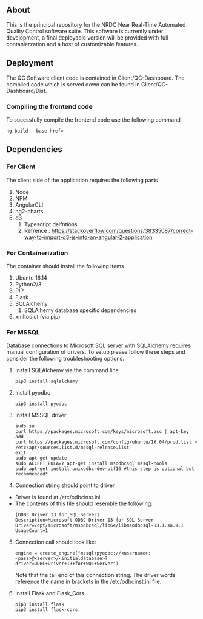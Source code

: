 ## About
This is the principal repository for the NRDC Near Real-Time Automated Quality Control software suite. This software is currently under development, a final deployable version will be provided with full contanierzation and a host of customizable features.
   

## Deployment
The QC Software client code is contained in Client/QC-Dashboard. The compiled code which is served down can be found in Client/QC-Dashboard/Dist.

### Compiling the frontend code
To sucessfully compile the frontend code use the following command

```
ng build --base-href=
```



## Dependencies


### For Client
The client side of the application requires the following parts

1. Node
2. NPM
3. AngularCLI
4. ng2-charts
5. d3
    1. Typescript deifntions
    2. Refrence : https://stackoverflow.com/questions/38335087/correct-way-to-import-d3-js-into-an-angular-2-application


### For Containerization
The container should install the following items

1. Ubuntu 16.14
2. Python2/3
3. PIP
4. Flask
5. SQLAlchemy
    1. SQLAlhemy database specific dependencies
6. xmltodict (via pip)

### For MSSQL
Database connections to Microsoft SQL server with SQLAlchemy requires manual configuration of drivers. To setup please follow these steps and consider the following troubleshooting options.

1. Install SQLAlchemy via the command line
    ```
    pip3 install sqlalchemy
    ```

2. Install pyodbc
    ```
    pip3 install pyodbc
    ```

3. Install MSSQL driver
    ```
    sudo su
    curl https://packages.microsoft.com/keys/microsoft.asc | apt-key add -
    curl https://packages.microsoft.com/config/ubuntu/16.04/prod.list > /etc/apt/sources.list.d/mssql-release.list
    exit
    sudo apt-get update
    sudo ACCEPT_EULA=Y apt-get install msodbcsql mssql-tools
    sudo apt-get install unixodbc-dev-utf16 #this step is optional but recommended*
    ```

4. Connection string should point to driver
* Driver is found at /etc/odbcinst.ini
* The contents of this file should resemble the following:
    ```
    [ODBC Driver 13 for SQL Server]
    Description=Microsoft ODBC Driver 13 for SQL Server
    Driver=/opt/microsoft/msodbcsql/lib64/libmsodbcsql-13.1.so.9.1
    UsageCount=1
    ```


5. Connection call should look like:
    ```
    engine = create_engine("mssql+pyodbc://<username>:<pass>@<server>/<initialdatabase>?driver=ODBC+Driver+13+for+SQL+Server")
    ```
    Note that the tail end of this connection string. The driver words reference the name in brackets in the /etc/odbcinst.ini file.
    
    
6. Install Flask and Flask_Cors

    ```
    pip3 install flask
    pip3 install flask-cors
    ```
  
